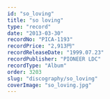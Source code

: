 ```yaml
---
id: "so_loving"
title: "so loving"
type: "record"
date: "2013-03-30"
recordNo: "PICA-1193"
recordPrice: "2,913円"
recordReleaseDate: "1999.07.23"
recordPublisher: "PIONEER LDC"
recordType: "Album"
order: 3203
slug: "discography/so_loving"
coverImage: "so_loving.jpg"
---
```



